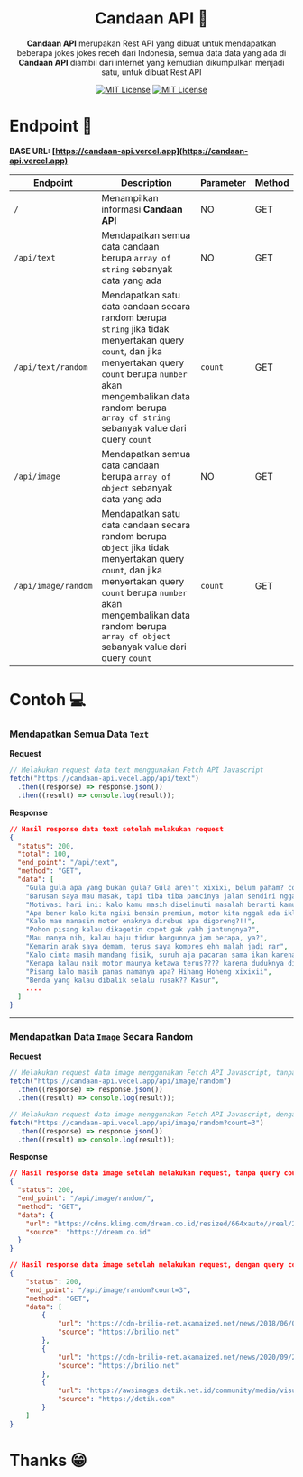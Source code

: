 <div align="center">

# Candaan API 🤣

**Candaan API** merupakan Rest API yang dibuat untuk mendapatkan beberapa jokes jokes receh dari Indonesia, semua data data yang ada di **Candaan API** diambil dari internet yang kemudian dikumpulkan menjadi satu, untuk dibuat Rest API

[![MIT License](https://img.shields.io/github/license/ardhptr21/candaan-api)](https://github.com/tterb/atomic-design-ui/blob/master/LICENSEs)
[![MIT License](https://img.shields.io/badge/author-ardhptr21-blue)](https://github.com/ardhptr21/)

</div>

# Endpoint 🔗

**BASE URL: [https://candaan-api.vercel.app](https://candaan-api.vercel.app)**

| Endpoint            | Description                                                                                                                                                                                                                                    | Parameter | Method |
| ------------------- | ---------------------------------------------------------------------------------------------------------------------------------------------------------------------------------------------------------------------------------------------- | --------- | ------ |
| `/`                 | Menampilkan informasi **Candaan API**                                                                                                                                                                                                          | NO        | GET    |
| `/api/text`         | Mendapatkan semua data candaan berupa `array of string` sebanyak data yang ada                                                                                                                                                                 | NO        | GET    |
| `/api/text/random`  | Mendapatkan satu data candaan secara random berupa `string` jika tidak menyertakan query `count`, dan jika menyertakan query `count` berupa `number` akan mengembalikan data random berupa `array of string` sebanyak value dari query `count` | `count`   | GET    |
| `/api/image`        | Mendapatkan semua data candaan berupa `array of object` sebanyak data yang ada                                                                                                                                                                 | NO        | GET    |
| `/api/image/random` | Mendapatkan satu data candaan secara random berupa `object` jika tidak menyertakan query `count`, dan jika menyertakan query `count` berupa `number` akan mengembalikan data random berupa `array of object` sebanyak value dari query `count` | `count`   | GET    |

# Contoh 💻

### **Mendapatkan Semua Data `Text`**

**Request**

```javascript
// Melakukan request data text menggunakan Fetch API Javascript
fetch("https://candaan-api.vecel.app/api/text")
  .then((response) => response.json())
  .then((result) => console.log(result));
```

**Response**

```json
// Hasil response data text setelah melakukan request
{
  "status": 200,
  "total": 100,
  "end_point": "/api/text",
  "method": "GET",
  "data": [
    "Gula gula apa yang bukan gula? Gula aren't xixixi, belum paham? coba google translate dulu aokwoakwoak",
    "Barusan saya mau masak, tapi tiba tiba pancinya jalan sendiri nggak tau ke mana, ehh ternyata itu Panci Petualang..... Panji Petualang maksudnya hehehe",
    "Motivasi hari ini: kalo kamu masih diselimuti masalah berarti kamu manusia, karena kalo kamu diselimuti wijen berarti onde-onde",
    "Apa bener kalo kita ngisi bensin premium, motor kita nggak ada iklannya? wkwkwkkw",
    "Kalo mau manasin motor enaknya direbus apa digoreng?!!",
    "Pohon pisang kalau dikagetin copot gak yahh jantungnya?",
    "Mau nanya nih, kalau baju tidur bangunnya jam berapa, ya?",
    "Kemarin anak saya demam, terus saya kompres ehh malah jadi rar",
    "Kalo cinta masih mandang fisik, suruh aja pacaran sama ikan karena ikan banyak fisiknya huhuhuhu",
    "Kenapa kalau naik motor maunya ketawa terus???? karena duduknya diatas jokes",
    "Pisang kalo masih panas namanya apa? Hihang Hoheng xixixii",
    "Benda yang kalau dibalik selalu rusak?? Kasur",
    ....
  ]
}
```

---

### Mendapatkan Data `Image` Secara Random

**Request**

```javascript
// Melakukan request data image menggunakan Fetch API Javascript, tanpa parameter query count
fetch("https://candaan-api.vecel.app/api/image/random")
  .then((response) => response.json())
  .then((result) => console.log(result));

// Melakukan request data image menggunakan Fetch API Javascript, dengan parameter query count
fetch("https://candaan-api.vecel.app/api/image/random?count=3")
  .then((response) => response.json())
  .then((result) => console.log(result));
```

**Response**

```json
// Hasil response data image setelah melakukan request, tanpa query count
{
  "status": 200,
  "end_point": "/api/image/random/",
  "method": "GET",
  "data": {
    "url": "https://cdns.klimg.com/dream.co.id/resized/664xauto//real/2020/06/17/554361/meme-lucu.jpg",
    "source": "https://dream.co.id"
  }
}

// Hasil response data image setelah melakukan request, dengan query count
{
    "status": 200,
    "end_point": "/api/image/random?count=3",
    "method": "GET",
    "data": [
        {
            "url": "https://cdn-brilio-net.akamaized.net/news/2018/06/02/143598/783255-jokes-anak-sd-ngeselin.jpg",
            "source": "https://brilio.net"
        },
        {
            "url": "https://cdn-brilio-net.akamaized.net/news/2020/09/29/192813/1320634-jokes-bapak-di-whatsapp.jpg",
            "source": "https://brilio.net"
        },
        {
            "url": "https://awsimages.detik.net.id/community/media/visual/2020/01/23/c83d8b90-916a-42f1-947d-42bf59a969af.jpeg?a=1",
            "source": "https://detik.com"
        }
    ]
}
```

# Thanks 😁
